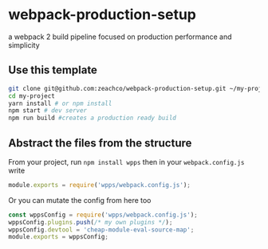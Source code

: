 # webpack-production-setup
a webpack 2 build pipeline focused on production performance and simplicity

## Use this template
```bash
git clone git@github.com:zeachco/webpack-production-setup.git ~/my-project
cd my-project
yarn install # or npm install
npm start # dev server
npm run build #creates a production ready build
```

## Abstract the files from the structure
From your project, run `npm install wpps` then
in your `webpack.config.js` write
```javascript
module.exports = require('wpps/webpack.config.js');
```
Or  you can mutate the config from here too
```javascript
const wppsConfig = require('wpps/webpack.config.js');
wppsConfig.plugins.push(/* my own plugins */);
wppsConfig.devtool = 'cheap-module-eval-source-map';
module.exports = wppsConfig;
```
